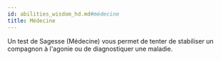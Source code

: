 ```yaml
---
id: abilities_wisdom_hd.md#médecine
title: Médecine
---
```


Un test de Sagesse (Médecine) vous permet de tenter de stabiliser un compagnon à l'agonie ou de diagnostiquer une maladie.


